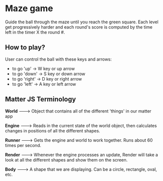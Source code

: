 # Maze game

Guide the ball through the maze until you reach the green square. Each level get progressively harder and each round's score is computed by the time left in the timer X the round #.

## How to play?

User can control the ball with these keys and arrows:

- to go 'up' -> W key or up arrow
- to go 'down' -> S key or down arrow
- to go 'right' -> D key or right arrow
- to go 'left' -> A key or left arrow

## Matter JS Terminology

**World** ---> Object that contains all of the different 'things' in our matter app

**Engine** ---> Reads in the current state of the world object, then calculates changes in positions of all the different shapes.

**Runner** ---> Gets the engine and world to work together. Runs about 60 times per second.

**Render** ---> Whenever the engine processes an update, Render will take a look at all the different shapes and show them on the screen.

**Body** ---> A shape that we are displaying. Can be a circle, rectangle, oval, etc.
